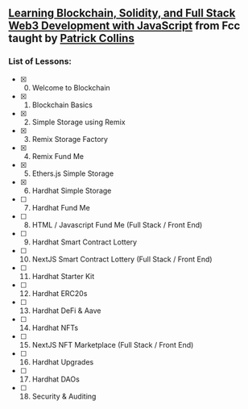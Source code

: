 ## [Learning Blockchain, Solidity, and Full Stack Web3 Development with JavaScript](https://youtu.be/gyMwXuJrbJQ?si=cSC6oK0_sps-e4vv) from Fcc taught by [Patrick Collins](https://www.youtube.com/c/PatrickCollins)

### List of Lessons:

- [x] 0. Welcome to Blockchain
- [x] 1. Blockchain Basics
- [x] 2. Simple Storage using Remix
- [x] 3. Remix Storage Factory
- [x] 4. Remix Fund Me
- [x] 5. Ethers.js Simple Storage
- [x] 6. Hardhat Simple Storage
- [ ] 7. Hardhat Fund Me
- [ ] 8. HTML / Javascript Fund Me (Full Stack / Front End)
- [ ] 9. Hardhat Smart Contract Lottery
- [ ] 10. NextJS Smart Contract Lottery (Full Stack / Front End)
- [ ] 11. Hardhat Starter Kit
- [ ] 12. Hardhat ERC20s
- [ ] 13. Hardhat DeFi & Aave
- [ ] 14. Hardhat NFTs
- [ ] 15. NextJS NFT Marketplace (Full Stack / Front End)
- [ ] 16. Hardhat Upgrades
- [ ] 17. Hardhat DAOs
- [ ] 18. Security & Auditing
